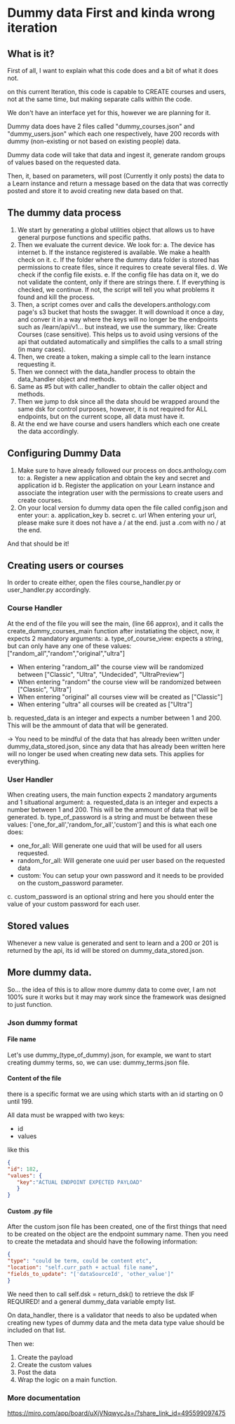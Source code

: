# Dummy data First and kinda wrong iteration

## What is it?

First of all, I want to explain what this code does and a bit of what it does not.

on this current Iteration, this code is capable to CREATE courses and users, not at the same time, but making separate calls within the code.

We don't have an interface yet for this, however we are planning for it.

Dummy data does have 2 files called "dummy_courses.json" and "dummy_users.json" which each one respectively, have 200 records with dummy (non-existing or not based on existing people) data.

Dummy data code will take that data and ingest it, generate random groups of values based on the requested data.

Then, it, based on parameters, will post (Currently it only posts) the data to a Learn instance and return a message based on the data that was correctly posted and store it to avoid creating new data based on that.

## The dummy data process

1. We start by generating a global utilities object that allows us to have general purpose functions and specific paths.
2. Then we evaluate the current device. We look for:
   a. The device has internet
   b. If the instance registered is available. We make a health check on it.
   c. If the folder where the dummy data folder is stored has permissions to create files, since it requires to create several files.
   d. We check if the config file exists.
   e. If the config file has data on it, we do not validate the content, only if there are strings there.
   f. If everything is checked, we continue. If not, the script will tell you what problems it found and kill the process.
3. Then, a script comes over and calls the developers.anthology.com page's s3 bucket that hosts the swagger. It will download it once a day, and conver it in a way where the keys will no longer be the endpoints such as /learn/api/v1... but instead, we use the summary, like: Create Courses (case sensitive). This helps us to avoid using versions of the api that outdated automatically and simplifies the calls to a small string (in many cases).
4. Then, we create a token, making a simple call to the learn instance requesting it.
5. Then we connect with the data_handler process to obtain the data_handler object and methods.
6. Same as #5 but with caller_handler to obtain the caller object and methods.
7. Then we jump to dsk since all the data should be wrapped around the same dsk for control purposes, however, it is not required for ALL endpoints, but on the current scope, all data must have it.
8. At the end we have course and users handlers which each one create the data accordingly.

## Configuring Dummy Data

1. Make sure to have already followed our process on docs.anthology.com to:
   a. Register a new application and obtain the key and secret and application id
   b. Register the application on your Learn instance and associate the integration user with the permissions to create users and create courses.
2. On your local version fo dummy data open the file called config.json and enter your:
   a. application_key
   b. secret
   c. url
   When entering your url, please make sure it does not have a / at the end. just a .com with no / at the end.

And that should be it!

## Creating users or courses

In order to create either, open the files course_handler.py or user_handler.py accordingly.

### Course Handler

At the end of the file you will see the main, (line 66 approx), and it calls the create_dummy_courses_main function after instatiating the object, now, it expects 2 mandatory arguments:
a. type_of_course_view: expects a string, but can only have any one of these values: ["random_all","random","original","ultra"]

- When entering "random_all" the course view will be randomized between ["Classic", "Ultra", "Undecided", "UltraPreview"]
- When entering "random" the course view will be randomized between ["Classic", "Ultra"]
- When entering "original" all courses view will be created as ["Classic"]
- When entering "ultra" all courses will be created as ["Ultra"]

b. requested_data is an integer and expects a number between 1 and 200. This will be the ammount of data that will be generated.

-> You need to be mindful of the data that has already been written under dummy_data_stored.json, since any data that has already been written here will no longer be used when creating new data sets. This applies for everything.

### User Handler

When creating users, the main function expects 2 mandatory arguments and 1 situational argument:
a. requested_data is an integer and expects a number between 1 and 200. This will be the ammount of data that will be generated.
b. type_of_password is a string and must be between these values: ['one_for_all','random_for_all','custom'] and this is what each one does:

- one_for_all: Will generate one uuid that will be used for all users requested.
- random_for_all: Will generate one uuid per user based on the requested data
- custom: You can setup your own password and it needs to be provided on the custom_password parameter.

c. custom_password is an optional string and here you should enter the value of your custom password for each user.

## Stored values

Whenever a new value is generated and sent to learn and a 200 or 201 is returned by the api, its id will be stored on dummy_data_stored.json.

## More dummy data.

So... the idea of this is to allow more dummy data to come over, I am not 100% sure it works but it may may work since the framework was designed to just function.

### Json dummy format

#### File name

Let's use dummy\_(type_of_dummy).json, for example, we want to start creating dummy terms, so, we can use: dummy_terms.json file.

#### Content of the file

there is a specific format we are using which starts with an id starting on 0 until 199.

All data must be wrapped with two keys:

- id
- values

like this

```json
{
"id": 182,
"values": {
   "key":"ACTUAL ENDPOINT EXPECTED PAYLOAD"
   }
}
```

#### Custom .py file

After the custom json file has been created, one of the first things that need to be created on the object are the endpoint summary name.
Then you need to create the metadata and should have the following information:
```json
{
"type": "could be term, could be content etc",
"location": "self.curr_path + actual file name",
"fields_to_update": "['dataSourceId', 'other_value']"
}
```
We need then to call self.dsk = return_dsk() to retrieve the dsk IF REQUIRED!
and a general dummy_data variable empty list.

On data_handler, there is a validator that needs to also be updated when creating new types of dummy data and the meta data type value should be included on that list.

Then we:

1. Create the payload
2. Create the custom values
3. Post the data
4. Wrap the logic on a main function.

### More documentation
https://miro.com/app/board/uXjVNqwycJs=/?share_link_id=495599097475
